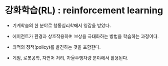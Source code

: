 # 강화학습(RL) : reinforcement learning

- 기계학습의 한 분야로 행동심리학에서 영감을 받았다.
- 에이전트가 환경과 상호작용하며 보상을 극대화하는 방법을 학습하는 과정이다.
- 최적의 정책(policy)를 발견하는 것을 포함한다.

- 게임, 로봇공학, 자연어 처리, 자율주행차량 분야에서 활용된다.
